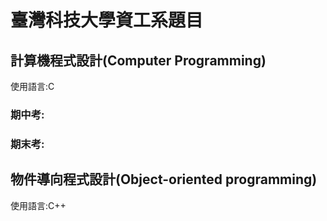 # 臺灣科技大學資工系題目
## 計算機程式設計(Computer Programming)
使用語言:C
### 期中考:


### 期末考:

## 物件導向程式設計(Object-oriented programming)
使用語言:C++

